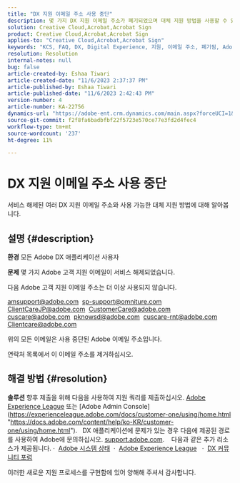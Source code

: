 ```yaml
---
title: "DX 지원 이메일 주소 사용 중단"
description: 몇 가지 DX 지원 이메일 주소가 폐기되었으며 대체 지원 방법을 사용할 수 있습니다.
solution: Creative Cloud,Acrobat,Acrobat Sign
product: Creative Cloud,Acrobat,Acrobat Sign
applies-to: "Creative Cloud,Acrobat,Acrobat Sign"
keywords: "KCS, FAQ, DX, Digital Experience, 지원, 이메일 주소, 폐기됨, Adobe Creative Cloud, Adobe Acrobat, Adobe Acrobat Sign"
resolution: Resolution
internal-notes: null
bug: false
article-created-by: Eshaa Tiwari
article-created-date: "11/6/2023 2:37:37 PM"
article-published-by: Eshaa Tiwari
article-published-date: "11/6/2023 2:42:43 PM"
version-number: 4
article-number: KA-22756
dynamics-url: "https://adobe-ent.crm.dynamics.com/main.aspx?forceUCI=1&pagetype=entityrecord&etn=knowledgearticle&id=11199a01-b27c-ee11-8179-6045bd006793"
source-git-commit: f2f8fa6badbfbf22f5723e570ce77e3fd2d4fec4
workflow-type: tm+mt
source-wordcount: '237'
ht-degree: 11%

---
```


# DX 지원 이메일 주소 사용 중단


서비스 해제된 여러 DX 지원 이메일 주소와 사용 가능한 대체 지원 방법에 대해 알아봅니다.

## 설명 {#description}


<b>환경</b>
모든 Adobe DX 애플리케이션 사용자

<b>문제</b>
몇 가지 Adobe 고객 지원 이메일이 서비스 해제되었습니다.

다음 Adobe 고객 지원 이메일 주소는 더 이상 사용되지 않습니다.

[amsupport@adobe.com](mailto:amsupport@adobe.com) 
[sp-support@omniture.com](mailto:sp-support@omniture.com) 
[ClientCareJP@adobe.com](mailto:ClientCareJP@adobe.com) 
[CustomerCare@adobe.com](mailto:CustomerCare@adobe.com) 
[cuscare@adobe.com](mailto:cuscare@adobe.com) 
[pknowsd@adobe.com](mailto:pknowsd@adobe.com) 
[cuscare-rnt@adobe.com](mailto:cuscare-rnt@adobe.com) 
[Clientcare@adobe.com](mailto:Clientcare@adobe.com)

위의 모든 이메일은 사용 중단된 Adobe 이메일 주소입니다.

연락처 목록에서 이 이메일 주소를 제거하십시오.




## 해결 방법 {#resolution}


<b>솔루션</b>
향후 제출을 위해 다음을 사용하여 지원 쿼리를 제출하십시오. [Adobe Experience League](https://experienceleague.adobe.com/?support-solution=General&amp;amp;support-tab=home#support "https://experienceleague.adobe.com/?support-solution=General&amp;amp;support-tab=home#support") 또는 [Adobe Admin Console](https://experienceleague.adobe.com/docs/customer-one/using/home.html "https://docs.adobe.com/content/help/ko-KR/customer-one/using/home.html").
 
DX 애플리케이션에 문제가 있는 경우 다음에 제공된 경로를 사용하여 Adobe에 문의하십시오. [support.adobe.com](https://helpx.adobe.com/support.html "http://support.adobe.com/").
  
다음과 같은 추가 리소스가 제공됩니다. ·  [Adobe 시스템 상태](https://status.adobe.com/ "https://status.adobe.com/") 
·  [Adobe Experience League](https://experienceleague.adobe.com/?support-solution=General#support "https://experienceleague.adobe.com/?support-solution=General#support")  
·  [DX 커뮤니티 포럼](https://experienceleaguecommunities.adobe.com/ "https://experienceleaguecommunities.adobe.com/")

이러한 새로운 지원 프로세스를 구현함에 있어 양해해 주셔서 감사합니다.
